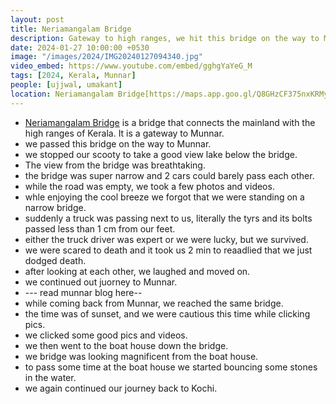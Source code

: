 ```yaml
---
layout: post
title: Neriamangalam Bridge
description: Gateway to high ranges, we hit this bridge on the way to Munnar. Had our near death experience here. 🌉 Went to the boat house down the road.
date: 2024-01-27 10:00:00 +0530
image: "/images/2024/IMG20240127094340.jpg"
video_embed: https://www.youtube.com/embed/gghgYaYeG_M
tags: [2024, Kerala, Munnar]
people: [ujjwal, umakant]
location: Neriamangalam Bridge[https://maps.app.goo.gl/Q8GHzCF375nxKRMy5]
---
```


- [Neriamangalam Bridge](https://maps.app.goo.gl/Q8GHzCF375nxKRMy5) is a bridge that connects the mainland with the high ranges of Kerala. It is a gateway to Munnar.
- we passed this bridge on the way to Munnar.
- we stopped our scooty to take a good view lake below the bridge.
- The view from the bridge was breathtaking.
- the bridge was super narrow and 2 cars could barely pass each other.
- while the road was empty, we took a few photos and videos.
- whle enjoying the cool breeze we forgot that we were standing on a narrow bridge.
- suddenly a truck was passing next to us, literally the tyrs and its bolts passed less than 1 cm from our feet.
- either the truck driver was expert or we were lucky, but we survived.
- we were scared to death and it took us 2 min to reaadlied that we just dodged death.
- after looking at each other, we laughed and moved on.
- we continued out juorney to Munnar.
- --- read munnar blog here--
- while coming back from Munnar, we reached the same bridge.
- the time was of sunset, and we were cautious this time while clicking pics.
- we clicked some good pics and videos.
- we then went to the boat house down the bridge.
- we bridge was looking magnificent from the boat house.
- to pass some time at the boat house we started bouncing some stones in the water.
- we again continued our journey back to Kochi.
